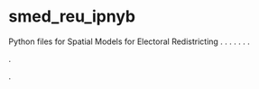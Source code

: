 # smed_reu_ipnyb
Python files for Spatial Models for Electoral Redistricting
.
.
.
.
.
.
.


.


.




